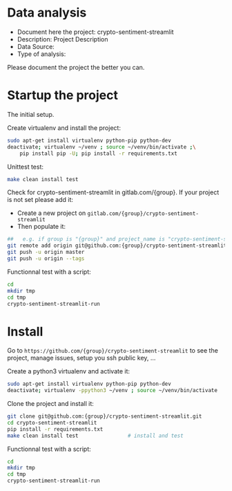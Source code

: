 # Data analysis
- Document here the project: crypto-sentiment-streamlit
- Description: Project Description
- Data Source:
- Type of analysis:

Please document the project the better you can.

# Startup the project

The initial setup.

Create virtualenv and install the project:
```bash
sudo apt-get install virtualenv python-pip python-dev
deactivate; virtualenv ~/venv ; source ~/venv/bin/activate ;\
    pip install pip -U; pip install -r requirements.txt
```

Unittest test:
```bash
make clean install test
```

Check for crypto-sentiment-streamlit in gitlab.com/{group}.
If your project is not set please add it:

- Create a new project on `gitlab.com/{group}/crypto-sentiment-streamlit`
- Then populate it:

```bash
##   e.g. if group is "{group}" and project_name is "crypto-sentiment-streamlit"
git remote add origin git@github.com:{group}/crypto-sentiment-streamlit.git
git push -u origin master
git push -u origin --tags
```

Functionnal test with a script:

```bash
cd
mkdir tmp
cd tmp
crypto-sentiment-streamlit-run
```

# Install

Go to `https://github.com/{group}/crypto-sentiment-streamlit` to see the project, manage issues,
setup you ssh public key, ...

Create a python3 virtualenv and activate it:

```bash
sudo apt-get install virtualenv python-pip python-dev
deactivate; virtualenv -ppython3 ~/venv ; source ~/venv/bin/activate
```

Clone the project and install it:

```bash
git clone git@github.com:{group}/crypto-sentiment-streamlit.git
cd crypto-sentiment-streamlit
pip install -r requirements.txt
make clean install test                # install and test
```
Functionnal test with a script:

```bash
cd
mkdir tmp
cd tmp
crypto-sentiment-streamlit-run
```
